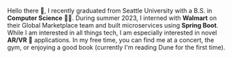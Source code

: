 Hello there 👋, I recently graduated from Seattle University with a B.S. in **Computer Science** 👨‍💻. During summer 2023, I interned with **Walmart** on their Global Marketplace team and built microservices using **Spring Boot**. While I am interested in all things tech, I am especially interested in novel **AR/VR** 🥽 applications. In my free time, you can find me at a concert, the gym, or enjoying a good book (currently I'm reading Dune for the first time).

<!---
jstefanzick/jstefanzick is a ✨ special ✨ repository because its `README.md` (this file) appears on your GitHub profile.
You can click the Preview link to take a look at your changes.
--->
